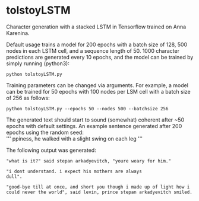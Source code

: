 # tolstoyLSTM
Character generation with a stacked LSTM in Tensorflow trained on Anna Karenina.  

Default usage trains a model for 200 epochs with a batch size of 128, 500 nodes in each LSTM cell, and a sequence length of 50.  1000 character predictions are generated every 10 epochs, and the model can be trained by simply running (python3):  
```
python tolstoyLSTM.py
```

Training parameters can be changed via arguments. For example, a model can be trained for 50 epochs with 100 nodes per LSM cell with a batch size of 256 as follows:  
```
python tolstoyLSTM.py --epochs 50 --nodes 500 --batchsize 256
```

The generated text should start to sound (somewhat) coherent after ~50 epochs with default settings.  An example sentence generated after 200 epochs using the random seed:   
'''
ppiness, he walked with a slight swing on each leg
'''

The following output was generated:  
```
"what is it?" said stepan arkadyevitch, "youre weary for him."

"i dont understand. i expect his mothers are always
dull". 

"good-bye till at once, and short you though i made up of light how i could never the world", said levin, prince stepan arkadyevitch smiled.
```


